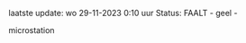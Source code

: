 laatste update: 
wo 29-11-2023  0:10   uur 
Status: FAALT - geel - 
<div class="service Y">microstation</div>